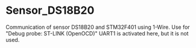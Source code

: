 # Sensor_DS18B20
Communication of sensor DS18B20 and STM32F401 using 1-Wire.
Use for "Debug probe: ST-LINK (OpenOCD)"
UART1 is activated here, but it is not used.
